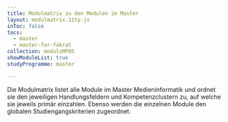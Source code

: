 ```yaml
---
title: Modulmatrix zu den Modulen im Master
layout: modulmatrix.11ty.js
inToc: false
tocs:
  - master
  - master-for-fakrat  
collection: modulsMPO5
showModuleList: true
studyProgramme: master

---
```



Die Modulmatrix listet alle Module im Master Medieninformatik und ordnet sie den jeweiligen Handlungsfeldern und Kompetenzclustern zu, auf welche sie jeweils primär einzahlen. Ebenso werden die einzelnen Module den globalen Studiengangskriterien zugeordnet.

